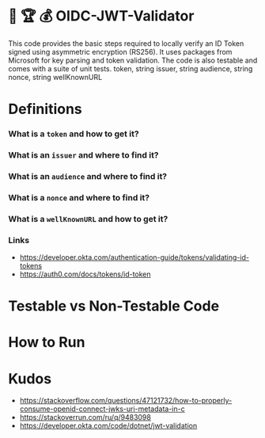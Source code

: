 # :crown: :trophy: :moneybag: OIDC-JWT-Validator

This code provides the basic steps required to locally verify an ID Token signed using asymmetric encryption (RS256). It uses packages from Microsoft for key parsing and token validation. The code is also testable and comes with a suite of unit tests.
token, string issuer, string audience, string nonce, string wellKnownURL
# Definitions

### What is a `token` and how to get it?

### What is an `issuer` and where to find it?

### What is an `audience` and where to find it?

### What is a `nonce` and where to find it?

### What is a `wellKnownURL` and how to get it?

### Links
- https://developer.okta.com/authentication-guide/tokens/validating-id-tokens
- https://auth0.com/docs/tokens/id-token

# Testable vs Non-Testable Code

# How to Run

# Kudos
- https://stackoverflow.com/questions/47121732/how-to-properly-consume-openid-connect-jwks-uri-metadata-in-c
- https://stackoverrun.com/ru/q/9483098
- https://developer.okta.com/code/dotnet/jwt-validation
